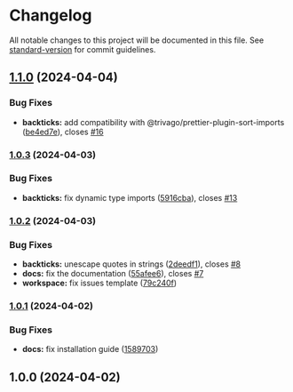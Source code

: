 # Changelog

All notable changes to this project will be documented in this file. See [standard-version](https://github.com/conventional-changelog/standard-version) for commit guidelines.

## [1.1.0](https://github.com/taiga-family/prettier-plugins/compare/v1.0.3...v1.1.0) (2024-04-04)


### Bug Fixes

* **backticks:** add compatibility with @trivago/prettier-plugin-sort-imports ([be4ed7e](https://github.com/taiga-family/prettier-plugins/commit/be4ed7e9589f0f2b417c6d374c3f1283bc933c7b)), closes [#16](https://github.com/taiga-family/prettier-plugins/issues/16)

### [1.0.3](https://github.com/taiga-family/prettier-plugins/compare/v1.0.2...v1.0.3) (2024-04-03)


### Bug Fixes

* **backticks:** fix dynamic type imports ([5916cba](https://github.com/taiga-family/prettier-plugins/commit/5916cba2cf316ad8a581ce95b2fb9e2b03bde538)), closes [#13](https://github.com/taiga-family/prettier-plugins/issues/13)

### [1.0.2](https://github.com/taiga-family/prettier-plugins/compare/v1.0.1...v1.0.2) (2024-04-03)


### Bug Fixes

* **backticks:** unescape quotes in strings ([2deedf1](https://github.com/taiga-family/prettier-plugins/commit/2deedf1726c1605d6d5e7cc99d020d2af72d0aca)), closes [#8](https://github.com/taiga-family/prettier-plugins/issues/8)
* **docs:** fix the documentation ([55afee6](https://github.com/taiga-family/prettier-plugins/commit/55afee6cd0577a1b9166343f977a24ffc9f18982)), closes [#7](https://github.com/taiga-family/prettier-plugins/issues/7)
* **workspace:** fix issues template ([79c240f](https://github.com/taiga-family/prettier-plugins/commit/79c240f907cda1c54c31acb5b0fe40d4396a90c9))

### [1.0.1](https://github.com/taiga-family/prettier-plugins/compare/v1.0.0...v1.0.1) (2024-04-02)


### Bug Fixes

* **docs:** fix installation guide ([1589703](https://github.com/taiga-family/prettier-plugins/commit/1589703c67dde16827bb8bd1d4c7aeca61b0b4a7))

## 1.0.0 (2024-04-02)
